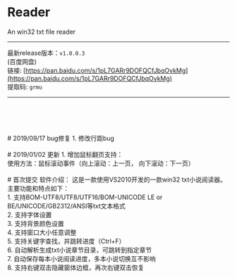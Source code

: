 # Reader
An win32 txt file reader

***
最新release版本：`v1.0.0.3`<br/>
(百度网盘)<br/>
链接: [https://pan.baidu.com/s/1pL7GARr9DOFQCfJbqOvkMg](https://pan.baidu.com/s/1pL7GARr9DOFQCfJbqOvkMg)<br/>
提取码: `grmu`
***
<br/>
<br/>
<br/>
<br/>
# 2019/09/17 bug修复
1. 修改行距bug
<br/>
<br/>
# 2019/01/02 更新
1. 增加鼠标翻页支持：<br/>
     使用方法：鼠标滚动事件（向上滚动：上一页， 向下滚动：下一页） 
<br/>
<br/> 
# 首次提交
软件介绍： 这是一款使用VS2010开发的一款win32 txt小说阅读器。<br/>
主要功能和特点如下：<br/>
1. 支持BOM-UTF8/UTF8/UTF16/BOM-UNICODE LE or BE/UNICODE/GB2312/ANSI等txt文本格式<br/>
2. 支持字体设置<br/>
3. 支持背景颜色设置<br/>
4. 支持窗口大小任意调整<br/>
5. 支持关键字查找，并跳转进度（Ctrl+F）<br/>
6. 自动解析生成txt小说章节目录，可跳转到指定章节<br/>
7. 自动保存每本小说阅读进度，多本小说切换互不影响<br/>
8. 支持右键双击隐藏窗体边框，再次右键双击恢复<br/>
<br/>
